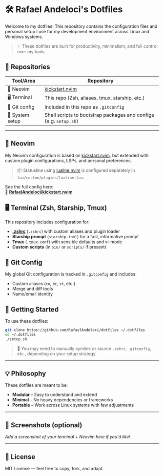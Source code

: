 # 🛠 Rafael Andeloci's Dotfiles

Welcome to my dotfiles! This repository contains the configuration files and personal setup I use for my development environment across Linux and Windows systems.

> ✨ These dotfiles are built for productivity, minimalism, and full control over my tools.

## 📁 Repositories

| Tool/Area       | Repository                                                                 |
|-----------------|-----------------------------------------------------------------------------|
| 🧠 Neovim        | [kickstart.nvim](https://github.com/RafaelAndeloci/kickstart.nvim)         |
| 🖥️ Terminal      | This repo (Zsh, aliases, tmux, starship, etc.)                            |
| 🧰 Git config    | Included in this repo as `.gitconfig`                                     |
| 🔧 System setup  | Shell scripts to bootstrap packages and configs (e.g. `setup.sh`)         |

---

## 🧠 Neovim

My Neovim configuration is based on [kickstart.nvim](https://github.com/nvim-lua/kickstart.nvim), but extended with custom plugin configurations, LSPs, and personal preferences.

> 📦 Statusline using [lualine.nvim](https://github.com/nvim-lualine/lualine.nvim) is configured separately in `lua/custom/plugins/lualine.lua`.

See the full config here:  
🔗 **[RafaelAndeloci/kickstart.nvim](https://github.com/RafaelAndeloci/kickstart.nvim)**

## 🖥️ Terminal (Zsh, Starship, Tmux)

This repository includes configuration for:

- **[.zshrc](./.zshrc)** (`.zshrc`) with custom aliases and plugin loader
- **Starship prompt** (`starship.toml`) for a fast, informative prompt
- **Tmux** (`.tmux.conf`) with sensible defaults and vi-mode
- **Custom scripts** (in `bin/` or `scripts/` if present)

## 🔧 Git Config

My global Git configuration is tracked in `.gitconfig` and includes:

- Custom aliases (`co`, `br`, `st`, etc.)
- Merge and diff tools
- Name/email identity

## 🚀 Getting Started

To use these dotfiles:

```bash
git clone https://github.com/RafaelAndeloci/dotfiles ~/.dotfiles
cd ~/.dotfiles
./setup.sh
```

> 📝 You may need to manually symlink or source `.zshrc`, `.gitconfig`, etc., depending on your setup strategy.

---

## 💡 Philosophy

These dotfiles are meant to be:

- **Modular** – Easy to understand and extend
- **Minimal** – No heavy dependencies or frameworks
- **Portable** – Work across Linux systems with few adjustments

---

## 📸 Screenshots (optional)

_Add a screenshot of your terminal + Neovim here if you'd like!_

---

## 📜 License

MIT License — feel free to copy, fork, and adapt.
